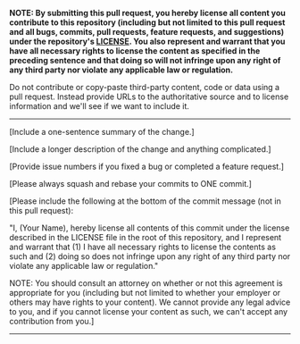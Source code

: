 **NOTE: 
By submitting this pull request, you hereby license all content you contribute to this
repository (including but not limited to this pull request and all bugs, commits,
pull requests, feature requests, and suggestions) under the repository's
[LICENSE](https://github.com/holvonix-open/request-stream-promise/blob/master/LICENSE).
You also represent and warrant that you have all necessary rights to license the
content as specified in the preceding sentence and that doing so will not infringe
upon any right of any third party nor violate any applicable law or regulation.**

Do not contribute or copy-paste third-party content, code or data using a pull request.  Instead provide
URLs to the authoritative source and to license information and we'll see if we want to include it.

---

[Include a one-sentence summary of the change.]

[Include a longer description of the change and anything complicated.]

[Provide issue numbers if you fixed a bug or completed a feature request.]

[Please always squash and rebase your commits to ONE commit.]

[Please include the following at the bottom of the commit message (not in this pull request): 

  "I, (Your Name), hereby license all contents of this commit under the license described in the LICENSE file in the root of this repository, and I represent and warrant that (1) I have all necessary rights to license the contents as such and (2) doing so does not infringe upon any right of any third party nor violate any applicable law or regulation."

NOTE: You should consult an attorney on whether or not this agreement is appropriate for you (including but not limited to whether your employer or others may have rights to your content).  We cannot provide any legal advice to you, and if you cannot license your content as such, we can't accept any contribution from you.]

---
